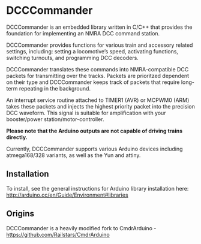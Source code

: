 DCCCommander
===========

DCCCommander is an embedded library written in C/C++ that provides the foundation for implementing an NMRA DCC command station.

DCCCommander provides functions for various train and accessory related settings, including: setting a locomotive’s speed, activating functions, switching turnouts, and programming DCC decoders. 

DCCCommander translates these commands into NMRA-compatible DCC packets for transmitting over the tracks. Packets are prioritzed dependent on their type and DCCCommander keeps track of packets that require long-term repeating in the background. 

An interrupt service routine attached to TIMER1 (AVR) or MCPWM0 (ARM) takes these packets and injects the highest priority packet into the precision DCC waveform. This signal is suitable for amplification with your booster/power station/motor-controller.

**Please note that the Arduino outputs are not capable of driving trains directly.**

Currently, DCCCommander supports various Arduino devices including atmega168/328 variants, as well as the Yun and attiny.

Installation
------------

To install, see the general instructions for Arduino library installation here:
http://arduino.cc/en/Guide/Environment#libraries


Origins
-------

DCCCommander is a heavily modified fork to CmdrArduino - https://github.com/Railstars/CmdrArduino
